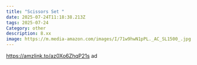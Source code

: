 ```yaml
---
title: "Scissors Set "
date: 2025-07-24T11:18:38.213Z
tags: 2025-07-24
Category: other
description: 8.xx
image: https://m.media-amazon.com/images/I/71w9hwN1pPL._AC_SL1500_.jpg
---
```

https://amzlink.to/az0Xo6ZhqP21s ad